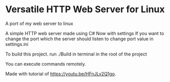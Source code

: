 # Versatile HTTP Web Server for Linux

A port of my web server to linux

A simple HTTP web server made using C#
Now with settings
If you want to change the port which the server should listen to change port value in settings.ini

To build this project. run ./Build in terminal in the root of the project

You can execute commands remotely.

Made with tutorial of <https://youtu.be/HFnJLv2Q1go>.
